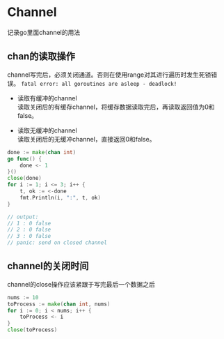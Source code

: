 # Channel

记录go里面channel的用法

## chan的读取操作

channel写完后，必须关闭通道。否则在使用range对其进行遍历时发生死锁错误。
```fatal error: all goroutines are asleep - deadlock!```

* 读取有缓冲的channel</br>
读取关闭后的有缓存channel，将缓存数据读取完后，再读取返回值为0和false。

* 读取无缓冲的channel</br>
读取关闭后的无缓冲channel，直接返回0和false。

```go
done := make(chan int)
go func() {
    done <- 1
}()
close(done)
for i := 1; i <= 3; i++ {
    t, ok := <-done
    fmt.Println(i, ":", t, ok)
}

// output:
// 1 : 0 false
// 2 : 0 false
// 3 : 0 false
// panic: send on closed channel
```

## channel的关闭时间

channel的close操作应该紧跟于写完最后一个数据之后

```go
nums := 10
toProcess := make(chan int, nums)
for i := 0; i < nums; i++ {
    toProcess <- i
}
close(toProcess)
```
